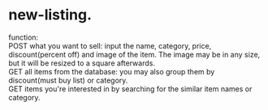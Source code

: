 # new-listing. 

function:  
POST what you want to sell: input the name, category, price, discount(percent off) and image of the item. The image may be in any size, but it will be resized to a square afterwards.  
GET all items from the database: you may also group them by discount(must buy list) or category.  
GET items you're interested in by searching for the similar item names or category.  
